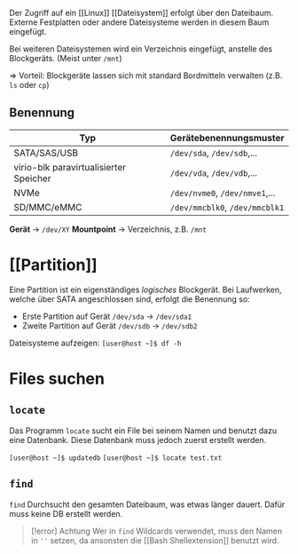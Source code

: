 [](Bash%20Shellextension.md)Der Zugriff auf ein [[Linux]] [[Dateisystem]] erfolgt über den Dateibaum.
Externe Festplatten oder andere Dateisysteme werden in diesem Baum eingefügt.

Bei weiteren Dateisystemen wird ein Verzeichnis eingefügt, anstelle des Blockgeräts. (Meist unter `/mnt`)

=> Vorteil: Blockgeräte lassen sich mit standard Bordmitteln verwalten (z.B. `ls` oder `cp`)

## Benennung

| Typ                                    | Gerätebenennungsmuster         |
| -------------------------------------- | ------------------------------ |
| SATA/SAS/USB                           | `/dev/sda`, `/dev/sdb`,...     |
| virio-blk paravirtualisierter Speicher | `/dev/vda`, `/dev/vdb`,...     |
| NVMe                                   | `/dev/nvme0`, `/dev/nmve1`,... |
| SD/MMC/eMMC                            | `/dev/mmcblk0`, `/dev/mmcblk1` |
**Gerät** -> `/dev/XY`
**Mountpoint** -> Verzeichnis, z.B. `/mnt`

# [[Partition]]
Eine Partition ist ein eigenständiges *logisches* Blockgerät.
Bei Laufwerken, welche über SATA angeschlossen sind, erfolgt die Benennung so:
- Erste Partition auf Gerät `/dev/sda` -> `/dev/sda1`
- Zweite Partition auf Gerät `/dev/sdb` -> `/dev/sdb2`

Dateisysteme aufzeigen:
`[user@host ~]$ df -h`

# Files suchen
## `locate`
Das Programm `locate` sucht ein File bei seinem Namen und benutzt dazu eine Datenbank. Diese Datenbank muss jedoch zuerst erstellt werden.

`[user@host ~]$ updatedb`
`[user@host ~]$ locate test.txt`

## `find`
`find` Durchsucht den gesamten Dateibaum, was etwas länger dauert. Dafür muss keine DB erstellt werden.

>[!error] Achtung
>Wer in `find` Wildcards verwendet, muss den Namen in `''` setzen, da ansonsten die [[Bash Shellextension]] benutzt wird.



